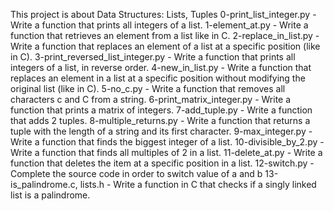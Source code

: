 This project is about Data Structures: Lists, Tuples
0-print_list_integer.py - Write a function that prints all integers of a list.
1-element_at.py -  Write a function that retrieves an element from a list like in C.
2-replace_in_list.py - Write a function that replaces an element of a list at a specific position (like in C).
3-print_reversed_list_integer.py - Write a function that prints all integers of a list, in reverse order.
4-new_in_list.py - Write a function that replaces an element in a list at a specific position without modifying the original list (like in C).
5-no_c.py - Write a function that removes all characters c and C from a string.
6-print_matrix_integer.py - Write a function that prints a matrix of integers.
7-add_tuple.py - Write a function that adds 2 tuples.
8-multiple_returns.py - Write a function that returns a tuple with the length of a string and its first character.
9-max_integer.py - Write a function that finds the biggest integer of a list.
10-divisible_by_2.py - Write a function that finds all multiples of 2 in a list.
11-delete_at.py - Write a function that deletes the item at a specific position in a list.
12-switch.py - Complete the source code in order to switch value of a and b
13-is_palindrome.c, lists.h - Write a function in C that checks if a singly linked list is a palindrome.
